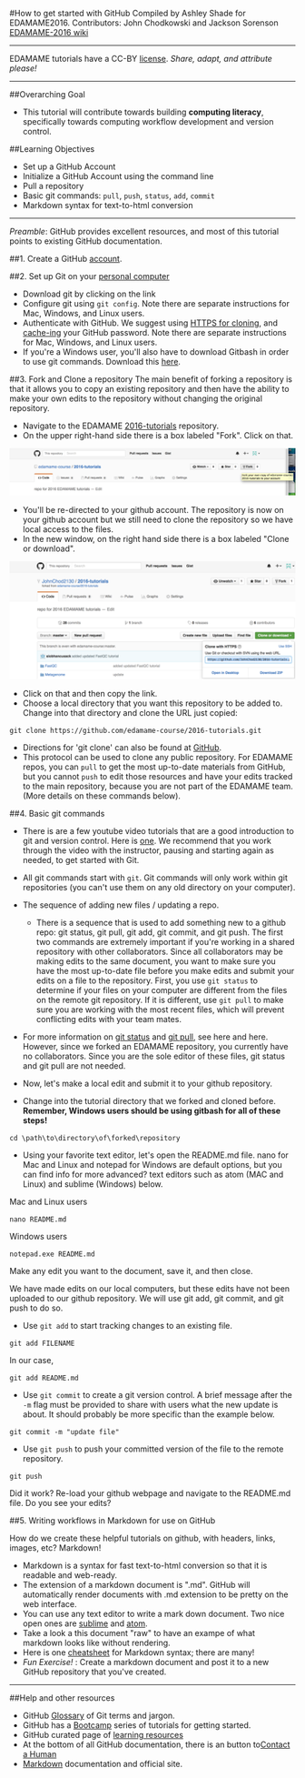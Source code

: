 #How to get started with GitHub
Compiled by Ashley Shade for EDAMAME2016. Contributors: John Chodkowski and Jackson Sorenson
[EDAMAME-2016 wiki](https://github.com/edamame-course/2016-tutorials/wiki)

***
EDAMAME tutorials have a CC-BY [license](https://github.com/edamame-course/2015-tutorials/blob/master/LICENSE.md). _Share, adapt, and attribute please!_
***

##Overarching Goal
* This tutorial will contribute towards building **computing literacy**, specifically towards computing workflow development and version control.

##Learning Objectives
* Set up a GitHub Account
* Initialize a GitHub Account using the command line
* Pull a repository
* Basic git commands:  `pull`, `push`, `status`, `add`, `commit`
* Markdown syntax for text-to-html conversion

***
_Preamble_:  GitHub provides excellent resources, and most of this tutorial points to existing GitHub documentation.   

##1.  Create a GitHub [account](https://github.com).

##2.  Set up Git on your [personal computer](https://help.github.com/articles/set-up-git/)
*  Download git by clicking on the link
*  Configure git using `git config`.  Note there are separate instructions for Mac, Windows, and Linux users.
*  Authenticate with GitHub.  We suggest using [HTTPS for cloning](https://help.github.com/articles/which-remote-url-should-i-use/#cloning-with-https-recommended), and [cache-ing](https://help.github.com/articles/caching-your-github-password-in-git/) your GitHub password. Note there are separate instructions for Mac, Windows, and Linux users.
*  If you're a Windows user, you'll also have to download Gitbash in order to use git commands. Download this [here](https://git-for-windows.github.io).


##3.  Fork and Clone a repository
The main benefit of forking a repository is that it allows you to copy an existing repository and then have the ability to make your own edits to the repository without changing the original repository.
*  Navigate to the EDAMAME [2016-tutorials](https://github.com/edamame-course/2016-tutorials) repository.  
*  On the upper right-hand side there is a box labeled "Fork". Click on that.

![img1](/img/Fork.png)

*  You'll be re-directed to your github account. The repository is now on your github account but we still need to clone the repository so we have local access to the files.
*  In the new window, on the right hand side there is a box labeled "Clone or download".

![img2](/img/Clone.png)

* Click on that and then copy the link.
*  Choose a local directory that you want this repository to be added to. Change into that directory and clone the URL just copied:

```
git clone https://github.com/edamame-course/2016-tutorials.git
```

*  Directions for 'git clone' can also be found at [GitHub](https://help.github.com/articles/cloning-a-repository/).
*  This protocol can be used to clone any public repository.  For EDAMAME repos, you can `pull` to get the most up-to-date materials from GitHub, but you cannot `push` to edit those resources and have your edits tracked to the main repository, because you are not part of the EDAMAME team. (More details on these commands below).

##4.  Basic git commands
*  There is are a few youtube video tutorials that are a good introduction to git and version control.  Here is [one](https://www.youtube.com/watch?v=0fKg7e37bQE).  We recommend that you work through the video with the instructor, pausing and starting again as needed, to get started with Git.
* All git commands start with `git`.  Git commands will only work within git repositories (you can't use them on any old directory on your computer).

* The sequence of adding new files / updating a repo.
  - There is a sequence that is used to add something new to a github repo: git status, git pull, git add, git commit, and git push. The first two commands are extremely important if you're working in a shared repository with other collaborators. Since all collaborators may be making edits to the same document, you want to make sure you have the most up-to-date file before you make edits and submit your edits on a file to the repository. First, you use `git status` to determine if your files on your computer are different from the files on the remote git repository.  If it is different, use `git pull` to make sure you are working with the most recent files, which will prevent conflicting edits with your team mates.

 - For more information on [git status](https://git-scm.com/docs/git-status) and [git pull](https://git-scm.com/docs/git-pull), see here and here. However, since we forked an EDAMAME repository, you currently have no collaborators. Since you are the sole editor of these files, git status and git pull are not needed.

* Now, let's make a local edit and submit it to your github repository.

* Change into the tutorial directory that we forked and cloned before. **Remember, Windows users should be using gitbash for all of these steps!**

```
cd \path\to\directory\of\forked\repository
```

* Using your favorite text editor, let's open the README.md file. nano for Mac and Linux and notepad for Windows are default options, but you can find info for more advanced? text editors such as atom (MAC and Linux) and sublime (Windows) below.

Mac and Linux users
```
nano README.md
```

Windows users

```
notepad.exe README.md
```

Make any edit you want to the document, save it, and then close.

We have made edits on our local computers, but these edits have not been uploaded to our github repository. We will use git add, git commit, and git push to do so.

* Use `git add` to start tracking changes to an existing file.  
```
git add FILENAME
```

In our case,
```
git add README.md
```

* Use `git commit` to create a git version control. A brief message after the `-m` flag must be provided to share with users what the new update is about.  It should probably be more specific than the example below.

```
git commit -m "update file"
```
* Use `git push` to push your committed version of the file to the remote repository.
```
git push
```

Did it work? Re-load your github webpage and navigate to the README.md file. Do you see your edits?

##5.  Writing workflows in Markdown for use on GitHub

How do we create these helpful tutorials on github, with headers, links, images, etc? Markdown!

* Markdown is a syntax for fast text-to-html conversion so that it is readable and web-ready.
* The extension of a markdown document is ".md".  GitHub will automatically render documents with .md extension to be pretty on the web interface.
* You can use any text editor to write a mark down document.  Two nice open ones are [sublime](http://www.sublimetext.com/) and [atom](https://atom.io/).
* Take a look a this document "raw" to have an exampe of what markdown looks like without rendering.
* Here is one [cheatsheet](https://github.com/adam-p/markdown-here/wiki/Markdown-Cheatsheet) for Markdown syntax; there are many!
* _Fun Exercise!_ : Create a markdown document and post it to a new GitHub repository that you've created.

***
##Help and other resources
* GitHub [Glossary](https://help.github.com/articles/github-glossary/) of Git terms and jargon.
* GitHub has a [Bootcamp](https://help.github.com/categories/bootcamp/) series of tutorials for getting started.
* GitHub curated page of [learning resources](https://help.github.com/articles/good-resources-for-learning-git-and-github/)
* At the bottom of all GitHub documentation, there is an button to[Contact a Human](https://github.com/contact)
* [Markdown](http://daringfireball.net/projects/markdown/) documentation and official site.
